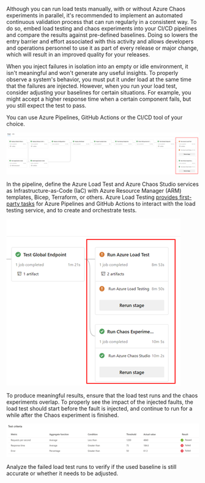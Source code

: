 Although you can run load tests manually, with or without Azure Chaos experiments in parallel, it's recommended to implement an automated continuous validation process that can run regularly in a consistent way. To do so, embed load testing and chaos experiments into your CI/CD pipelines and compare the results against pre-defined baselines. Doing so lowers the entry barrier and effort associated with this activity and allows developers and operations personnel to use it as part of every release or major change, which will result in an improved quality for your releases.

When you inject failures in isolation into an empty or idle environment, it isn't meaningful and won't generate any useful insights. To properly observe a system's behavior, you must put it under load at the same time that the failures are injected. However, when you run your load test, consider adjusting your baselines for certain situations. For example, you might accept a higher response time when a certain component fails, but you still expect the test to pass.

You can use Azure Pipelines, GitHub Actions or the CI/CD tool of your choice.

![Diagram showing a sample pipeline with chaos and load.](../media/pipeline-with-chaos-and-load.png)

 In the pipeline, define the Azure Load Test and Azure Chaos Studio services as Infrastructure-as-Code (IaC) with Azure Resource Manager (ARM) templates, Bicep, Terraform, or others. Azure Load Testing [provides first-party tasks](/azure/load-testing/tutorial-identify-performance-regression-with-cicd) for Azure Pipelines and GitHub Actions to interact with the load testing service, and to create and orchestrate tests.

![Diagram showing a sample pipeline with chaos and load (zoom in).](../media/pipeline-with-chaos-and-load-zoom-in.png)

To produce meaningful results, ensure that the load test runs and the chaos experiments overlap. To properly see the impact of the injected faults, the load test should start before the fault is injected, and continue to run for a while after the Chaos experiment is finished.

 ![Diagram showing sample test criteria.](../media/deployment-testing-test-criteria.png)

 Analyze the failed load test runs to verify if the used baseline is still accurate or whether it needs to be adjusted.
